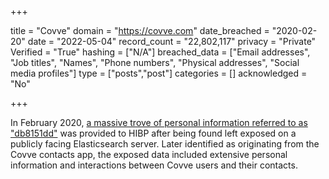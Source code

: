 +++

title = "Covve"
domain = "https://covve.com"
date_breached = "2020-02-20"
date = "2022-05-04"
record_count = "22,802,117"
privacy = "Private"
Verified = "True"
hashing = ["N/A"]
breached_data = ["Email addresses", "Job titles", "Names", "Phone numbers", "Physical addresses", "Social media profiles"]
type = ["posts","post"]
categories = []
acknowledged = "No"


+++


In February 2020, <a href="https://www.troyhunt.com/the-unattributable-db8151dd-data-breach" target="_blank" rel="noopener">a massive trove of personal information referred to as &quot;db8151dd&quot;</a> was provided to HIBP after being found left exposed on a publicly facing Elasticsearch server. Later identified as originating from the Covve contacts app, the exposed data included extensive personal information and interactions between Covve users and their contacts.

